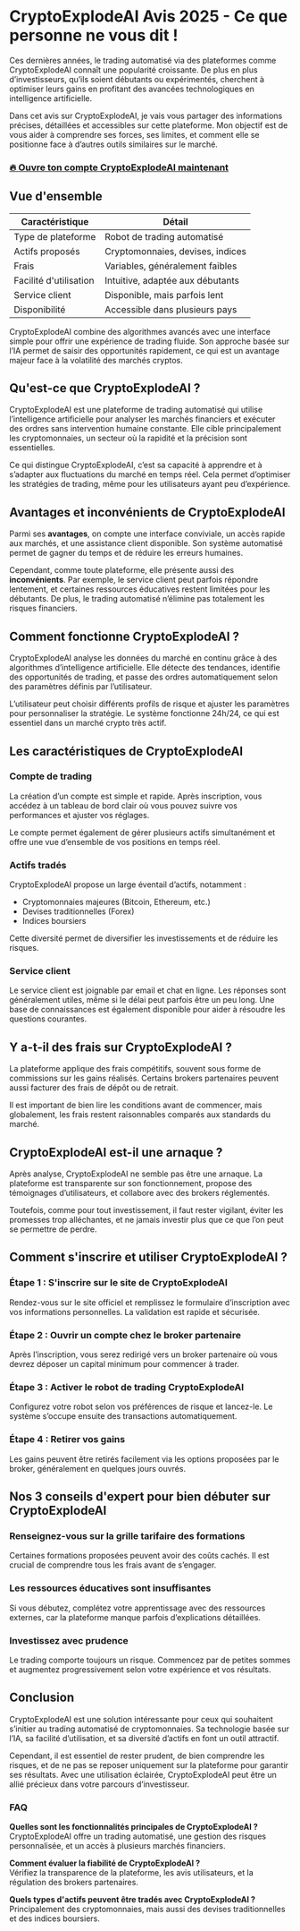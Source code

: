 # CryptoExplodeAI Avis 2025 - Ce que personne ne vous dit !
 

Ces dernières années, le trading automatisé via des plateformes comme CryptoExplodeAI connaît une popularité croissante. De plus en plus d’investisseurs, qu’ils soient débutants ou expérimentés, cherchent à optimiser leurs gains en profitant des avancées technologiques en intelligence artificielle.

Dans cet avis sur CryptoExplodeAI, je vais vous partager des informations précises, détaillées et accessibles sur cette plateforme. Mon objectif est de vous aider à comprendre ses forces, ses limites, et comment elle se positionne face à d’autres outils similaires sur le marché.

### [🔥 Ouvre ton compte CryptoExplodeAI maintenant](https://is.gd/3jmheu)
## Vue d'ensemble

| Caractéristique          | Détail                                   |
|-------------------------|-----------------------------------------|
| Type de plateforme       | Robot de trading automatisé              |
| Actifs proposés          | Cryptomonnaies, devises, indices         |
| Frais                   | Variables, généralement faibles          |
| Facilité d'utilisation  | Intuitive, adaptée aux débutants          |
| Service client          | Disponible, mais parfois lent              |
| Disponibilité           | Accessible dans plusieurs pays             |

CryptoExplodeAI combine des algorithmes avancés avec une interface simple pour offrir une expérience de trading fluide. Son approche basée sur l’IA permet de saisir des opportunités rapidement, ce qui est un avantage majeur face à la volatilité des marchés cryptos.

## Qu'est-ce que CryptoExplodeAI ?

CryptoExplodeAI est une plateforme de trading automatisé qui utilise l’intelligence artificielle pour analyser les marchés financiers et exécuter des ordres sans intervention humaine constante. Elle cible principalement les cryptomonnaies, un secteur où la rapidité et la précision sont essentielles.

Ce qui distingue CryptoExplodeAI, c’est sa capacité à apprendre et à s’adapter aux fluctuations du marché en temps réel. Cela permet d’optimiser les stratégies de trading, même pour les utilisateurs ayant peu d’expérience.

## Avantages et inconvénients de CryptoExplodeAI

Parmi ses **avantages**, on compte une interface conviviale, un accès rapide aux marchés, et une assistance client disponible. Son système automatisé permet de gagner du temps et de réduire les erreurs humaines.

Cependant, comme toute plateforme, elle présente aussi des **inconvénients**. Par exemple, le service client peut parfois répondre lentement, et certaines ressources éducatives restent limitées pour les débutants. De plus, le trading automatisé n’élimine pas totalement les risques financiers.

## Comment fonctionne CryptoExplodeAI ?

CryptoExplodeAI analyse les données du marché en continu grâce à des algorithmes d’intelligence artificielle. Elle détecte des tendances, identifie des opportunités de trading, et passe des ordres automatiquement selon des paramètres définis par l’utilisateur.

L’utilisateur peut choisir différents profils de risque et ajuster les paramètres pour personnaliser la stratégie. Le système fonctionne 24h/24, ce qui est essentiel dans un marché crypto très actif.

## Les caractéristiques de CryptoExplodeAI

### Compte de trading

La création d’un compte est simple et rapide. Après inscription, vous accédez à un tableau de bord clair où vous pouvez suivre vos performances et ajuster vos réglages.

Le compte permet également de gérer plusieurs actifs simultanément et offre une vue d’ensemble de vos positions en temps réel.

### Actifs tradés

CryptoExplodeAI propose un large éventail d’actifs, notamment :

- Cryptomonnaies majeures (Bitcoin, Ethereum, etc.)
- Devises traditionnelles (Forex)
- Indices boursiers

Cette diversité permet de diversifier les investissements et de réduire les risques.

### Service client

Le service client est joignable par email et chat en ligne. Les réponses sont généralement utiles, même si le délai peut parfois être un peu long. Une base de connaissances est également disponible pour aider à résoudre les questions courantes.

## Y a-t-il des frais sur CryptoExplodeAI ?

La plateforme applique des frais compétitifs, souvent sous forme de commissions sur les gains réalisés. Certains brokers partenaires peuvent aussi facturer des frais de dépôt ou de retrait.

Il est important de bien lire les conditions avant de commencer, mais globalement, les frais restent raisonnables comparés aux standards du marché.

## CryptoExplodeAI est-il une arnaque ?

Après analyse, CryptoExplodeAI ne semble pas être une arnaque. La plateforme est transparente sur son fonctionnement, propose des témoignages d’utilisateurs, et collabore avec des brokers réglementés.

Toutefois, comme pour tout investissement, il faut rester vigilant, éviter les promesses trop alléchantes, et ne jamais investir plus que ce que l’on peut se permettre de perdre.

## Comment s'inscrire et utiliser CryptoExplodeAI ?

### Étape 1 : S'inscrire sur le site de CryptoExplodeAI

Rendez-vous sur le site officiel et remplissez le formulaire d’inscription avec vos informations personnelles. La validation est rapide et sécurisée.

### Étape 2 : Ouvrir un compte chez le broker partenaire

Après l’inscription, vous serez redirigé vers un broker partenaire où vous devrez déposer un capital minimum pour commencer à trader.

### Étape 3 : Activer le robot de trading CryptoExplodeAI

Configurez votre robot selon vos préférences de risque et lancez-le. Le système s’occupe ensuite des transactions automatiquement.

### Étape 4 : Retirer vos gains

Les gains peuvent être retirés facilement via les options proposées par le broker, généralement en quelques jours ouvrés.

## Nos 3 conseils d'expert pour bien débuter sur CryptoExplodeAI

### Renseignez-vous sur la grille tarifaire des formations

Certaines formations proposées peuvent avoir des coûts cachés. Il est crucial de comprendre tous les frais avant de s’engager.

### Les ressources éducatives sont insuffisantes

Si vous débutez, complétez votre apprentissage avec des ressources externes, car la plateforme manque parfois d’explications détaillées.

### Investissez avec prudence

Le trading comporte toujours un risque. Commencez par de petites sommes et augmentez progressivement selon votre expérience et vos résultats.

## Conclusion

CryptoExplodeAI est une solution intéressante pour ceux qui souhaitent s’initier au trading automatisé de cryptomonnaies. Sa technologie basée sur l’IA, sa facilité d’utilisation, et sa diversité d’actifs en font un outil attractif.

Cependant, il est essentiel de rester prudent, de bien comprendre les risques, et de ne pas se reposer uniquement sur la plateforme pour garantir ses résultats. Avec une utilisation éclairée, CryptoExplodeAI peut être un allié précieux dans votre parcours d’investisseur.

### FAQ

**Quelles sont les fonctionnalités principales de CryptoExplodeAI ?**  
CryptoExplodeAI offre un trading automatisé, une gestion des risques personnalisée, et un accès à plusieurs marchés financiers.

**Comment évaluer la fiabilité de CryptoExplodeAI ?**  
Vérifiez la transparence de la plateforme, les avis utilisateurs, et la régulation des brokers partenaires.

**Quels types d'actifs peuvent être tradés avec CryptoExplodeAI ?**  
Principalement des cryptomonnaies, mais aussi des devises traditionnelles et des indices boursiers.